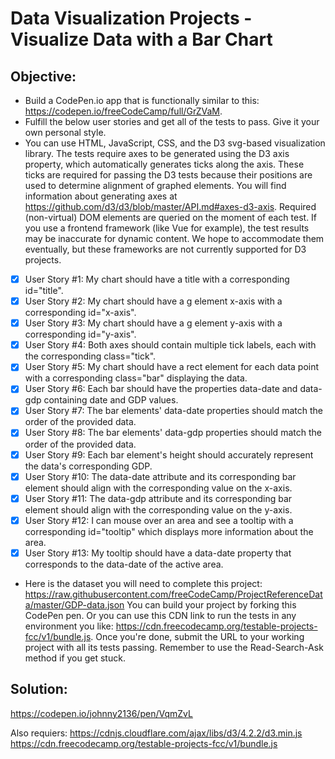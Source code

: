 # Data Visualization Projects - Visualize Data with a Bar Chart
## Objective: 

* Build a CodePen.io app that is functionally similar to this: https://codepen.io/freeCodeCamp/full/GrZVaM.
* Fulfill the below user stories and get all of the tests to pass. Give it your own personal style.
* You can use HTML, JavaScript, CSS, and the D3 svg-based visualization library. The tests require axes to be generated using the D3 axis property, which automatically generates ticks along the axis. These ticks are required for passing the D3 tests because their positions are used to determine alignment of graphed elements. You will find information about generating axes at https://github.com/d3/d3/blob/master/API.md#axes-d3-axis. Required (non-virtual) DOM elements are queried on the moment of each test. If you use a frontend framework (like Vue for example), the test results may be inaccurate for dynamic content. We hope to accommodate them eventually, but these frameworks are not currently supported for D3 projects.
      
 - [x]  User Story #1: My chart should have a title with a corresponding id="title".
 - [x]  User Story #2: My chart should have a g element x-axis with a corresponding id="x-axis".
 - [x]  User Story #3: My chart should have a g element y-axis with a corresponding id="y-axis".
 - [x]  User Story #4: Both axes should contain multiple tick labels, each with the corresponding class="tick".
 - [x]  User Story #5: My chart should have a rect element for each data point with a corresponding class="bar" displaying the data.
 - [x]  User Story #6: Each bar should have the properties data-date and data-gdp containing date and GDP values.
 - [x]  User Story #7: The bar elements' data-date properties should match the order of the provided data.
 - [x]  User Story #8: The bar elements' data-gdp properties should match the order of the provided data.
 - [x]  User Story #9: Each bar element's height should accurately represent the data's corresponding GDP.
 - [x]  User Story #10: The data-date attribute and its corresponding bar element should align with the corresponding value on the x-axis.
 - [x]  User Story #11: The data-gdp attribute and its corresponding bar element should align with the corresponding value on the y-axis.
 - [x]  User Story #12: I can mouse over an area and see a tooltip with a corresponding id="tooltip" which displays more information about the area.
 - [x]  User Story #13: My tooltip should have a data-date property that corresponds to the data-date of the active area.
    
* Here is the dataset you will need to complete this project: https://raw.githubusercontent.com/freeCodeCamp/ProjectReferenceData/master/GDP-data.json
You can build your project by forking this CodePen pen. Or you can use this CDN link to run the tests in any environment you like: https://cdn.freecodecamp.org/testable-projects-fcc/v1/bundle.js.
Once you're done, submit the URL to your working project with all its tests passing.
Remember to use the Read-Search-Ask method if you get stuck.

## Solution:
https://codepen.io/johnny2136/pen/VqmZvL

Also requiers:
https://cdnjs.cloudflare.com/ajax/libs/d3/4.2.2/d3.min.js
https://cdn.freecodecamp.org/testable-projects-fcc/v1/bundle.js
